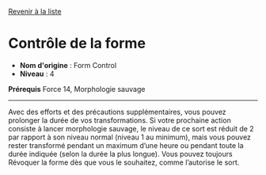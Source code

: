[Revenir à la liste](list.md)

# Contrôle de la forme

 * **Nom d'origine** : Form Control
 * **Niveau** : 4


<p><strong>Prérequis</strong> Force 14, Morphologie sauvage</p>
<hr>
<p>Avec des efforts et des précautions supplémentaires, vous pouvez prolonger la durée de vos transformations. Si votre prochaine action consiste à lancer morphologie sauvage, le niveau de ce sort est réduit de 2 par rapport à son niveau normal (niveau 1 au minimum), mais vous pouvez rester transformé pendant un maximum d’une heure ou pendant toute la durée indiquée (selon la durée la plus longue). Vous pouvez toujours Révoquer la forme dès que vous le souhaitez, comme l’autorise le sort.</p>